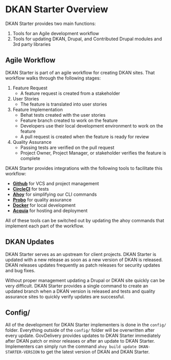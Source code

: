 DKAN Starter Overview
=============

DKAN Starter provides two main functions:

1. Tools for an Agile development workflow
2. Tools for updating DKAN, Drupal, and Contributed Drupal modules and 3rd party libraries

Agile Workflow
-------------

DKAN Starter is part of an agile workflow for creating DKAN sites. That workflow walks through the following stages:

1. Feature Request
   * A feature request is created from a stakeholder
2. User Stories
   * The feature is translated into user stories
3. Feature Implementation
   * Behat tests created with the user stories
   * Feature branch created to work on the feature
   * Developers use their local development environment to work on the feature
   * A pull request is created when the feature is ready for review
4. Quality Assurance
   * Passing tests are verified on the pull request
   * Project Owner, Project Manager, or stakeholder verifies the feature is complete

DKAN Starter provides integrations with the following tools to facilitate this workflow:

* **[Github](http://github.com)** for VCS and project management
* **[CircleCI](http://circleci.com)** for tests
* **[Ahoy](https://github.com/DevinciHQ/ahoy)** for simplifying our CLI commands
* **[Probo](http://probo.ci)** for quality assurance
* **[Docker](http://docker.io)** for local development
* **[Acquia](http://acquia.com)** for hosting and deployment

All of these tools can be switched out by updating the ahoy commands that implement each part of the workflow.

DKAN Updates
--------

DKAN Starter serves as an upstream for client projects. DKAN Starter is updated with a new release as soon as a new version of DKAN is released. DKAN releases updates frequently as patch releases for security updates and bug fixes.

Without proper management updating a Drupal or DKAN site quickly can be very difficult. DKAN Starter provides a single command to create an updated branch when a DKAN version is released and tests and quality assurance sites to quickly verify updates are successful.

Config/
-------
All of the development for DKAN Starter implementers is done in the ``config/`` folder. Everything outside of the ``config/`` folder will be overwritten after every update. GovDelivery provides updates to DKAN Starter immediately after DKAN patch or minor releases or after an update to DKAN Starter. Implementers can simply run the command ``ahoy build update DKAN-STARTER-VERSION`` to get the latest version of DKAN and DKAN Starter.
